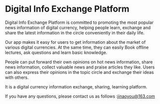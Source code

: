 # Digital Info Exchange Platform

Digital Info Exchange Platform is committed to promoting the most popular news information of digital currency, helping people learn, exchange and share the latest information in the circle conveniently in their daily life.

Our app makes it easy for users to get information about the market of various digital currencies. At the same time, they can easily Book offline lectures, ask questions and learn basic knowledge.

People can put forward their own opinions on hot news information, share news information, collect valuable news and praise articles they like. Users can also express their opinions in the topic circle and exchange their ideas with others.

It is a digital currency information exchange, sharing, learning platform.

If you have any questions, please contact us as follows :jinaoyou@163.com
